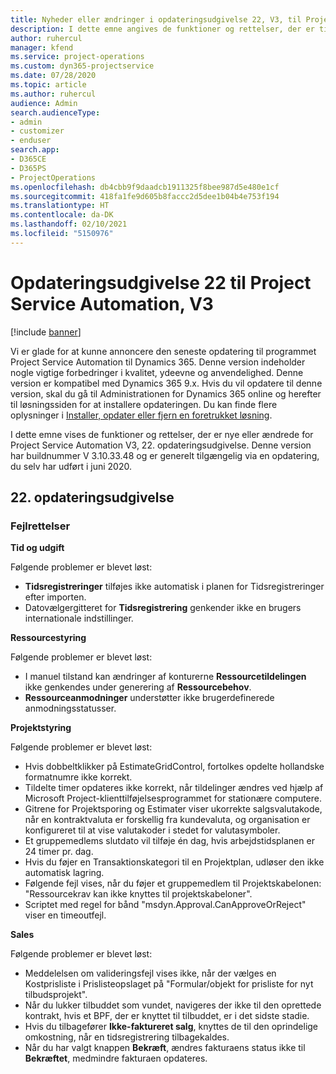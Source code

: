 ```yaml
---
title: Nyheder eller ændringer i opdateringsudgivelse 22, V3, til Project Service Automation
description: I dette emne angives de funktioner og rettelser, der er tilgængelige til Project Service Automation, opdateringsudgivelse 22, V3.
author: ruhercul
manager: kfend
ms.service: project-operations
ms.custom: dyn365-projectservice
ms.date: 07/28/2020
ms.topic: article
ms.author: ruhercul
audience: Admin
search.audienceType:
- admin
- customizer
- enduser
search.app:
- D365CE
- D365PS
- ProjectOperations
ms.openlocfilehash: db4cbb9f9daadcb1911325f8bee987d5e480e1cf
ms.sourcegitcommit: 418fa1fe9d605b8faccc2d5dee1b04b4e753f194
ms.translationtype: HT
ms.contentlocale: da-DK
ms.lasthandoff: 02/10/2021
ms.locfileid: "5150976"
---
```

# <a name="project-service-automation-update-release-22-v3"></a>Opdateringsudgivelse 22 til Project Service Automation, V3

[!include [banner](../includes/psa-now-project-operations.md)]

Vi er glade for at kunne annoncere den seneste opdatering til programmet Project Service Automation til Dynamics 365. Denne version indeholder nogle vigtige forbedringer i kvalitet, ydeevne og anvendelighed. Denne version er kompatibel med Dynamics 365 9.x. Hvis du vil opdatere til denne version, skal du gå til Administrationen for Dynamics 365 online og herefter til løsningssiden for at installere opdateringen. Du kan finde flere oplysninger i [Installer, opdater eller fjern en foretrukket løsning](https://docs.microsoft.com/power-platform/admin/install-remove-preferred-solution).

I dette emne vises de funktioner og rettelser, der er nye eller ændrede for Project Service Automation V3, 22. opdateringsudgivelse. Denne version har buildnummer V 3.10.33.48 og er generelt tilgængelig via en opdatering, du selv har udført i juni 2020.

## <a name="update-release-22"></a>22. opdateringsudgivelse

### <a name="bug-fixes"></a>Fejlrettelser



**Tid og udgift**

Følgende problemer er blevet løst:

- **Tidsregistreringer** tilføjes ikke automatisk i planen for Tidsregistreringer efter importen.
- Datovælgergitteret for **Tidsregistrering** genkender ikke en brugers internationale indstillinger.

**Ressourcestyring**

Følgende problemer er blevet løst:

- I manuel tilstand kan ændringer af konturerne **Ressourcetildelingen** ikke genkendes under generering af **Ressourcebehov**.
- **Ressourceanmodninger** understøtter ikke brugerdefinerede anmodningsstatusser.

**Projektstyring**

Følgende problemer er blevet løst:

- Hvis dobbeltklikker på EstimateGridControl, fortolkes opdelte hollandske formatnumre ikke korrekt.
- Tildelte timer opdateres ikke korrekt, når tildelinger ændres ved hjælp af Microsoft Project-klienttilføjelsesprogrammet for stationære computere.
- Gitrene for Projektsporing og Estimater viser ukorrekte salgsvalutakode, når en kontraktvaluta er forskellig fra kundevaluta, og organisation er konfigureret til at vise valutakoder i stedet for valutasymboler.
- Et gruppemedlems slutdato vil tilføje én dag, hvis arbejdstidsplanen er 24 timer pr. dag.
- Hvis du føjer en Transaktionskategori til en Projektplan, udløser den ikke automatisk lagring.
- Følgende fejl vises, når du føjer et gruppemedlem til Projektskabelonen: "Ressourcekrav kan ikke knyttes til projektskabeloner". 
- Scriptet med regel for bånd "msdyn.Approval.CanApproveOrReject" viser en timeoutfejl.

**Sales**

Følgende problemer er blevet løst:

- Meddelelsen om valideringsfejl vises ikke, når der vælges en Kostprisliste i Prislisteopslaget på "Formular/objekt for prisliste for nyt tilbudsprojekt".
- Når du lukker tilbuddet som vundet, navigeres der ikke til den oprettede kontrakt, hvis et BPF, der er knyttet til tilbuddet, er i det sidste stadie.
- Hvis du tilbagefører **Ikke-faktureret salg**, knyttes de til den oprindelige omkostning, når en tidsregistrering tilbagekaldes.
- Når du har valgt knappen **Bekræft**, ændres fakturaens status ikke til **Bekræftet**, medmindre fakturaen opdateres.
